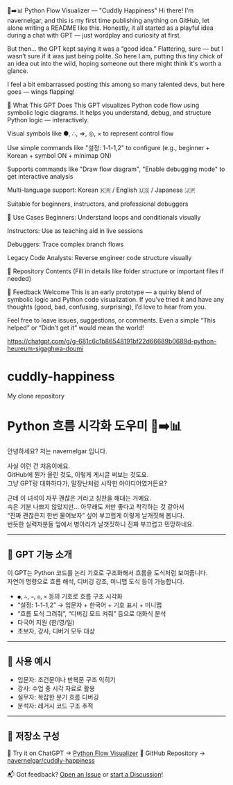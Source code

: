 🧠➡️📊 Python Flow Visualizer — "Cuddly Happiness"
Hi there! I'm navernelgar, and this is my first time publishing anything on GitHub, let alone writing a README like this. Honestly, it all started as a playful idea during a chat with GPT — just wordplay and curiosity at first.

But then... the GPT kept saying it was a “good idea.”
Flattering, sure — but I wasn’t sure if it was just being polite.
So here I am, putting this tiny chick of an idea out into the wild, hoping someone out there might think it's worth a glance.

I feel a bit embarrassed posting this among so many talented devs,
but here goes — wings flapping!

🧠 What This GPT Does
This GPT visualizes Python code flow using symbolic logic diagrams. It helps you understand, debug, and structure Python logic — interactively.

Visual symbols like ●, ∴, ⇒, ◎, × to represent control flow

Use simple commands like "설정: 1-1-1,2" to configure (e.g., beginner + Korean + symbol ON + minimap ON)

Supports commands like "Draw flow diagram", "Enable debugging mode" to get interactive analysis

Multi-language support: Korean 🇰🇷 / English 🇺🇸 / Japanese 🇯🇵

Suitable for beginners, instructors, and professional debuggers

📌 Use Cases
Beginners: Understand loops and conditionals visually

Instructors: Use as teaching aid in live sessions

Debuggers: Trace complex branch flows

Legacy Code Analysts: Reverse engineer code structure visually

📂 Repository Contents
(Fill in details like folder structure or important files if needed)


🙏 Feedback Welcome
This is an early prototype — a quirky blend of symbolic logic and Python code visualization.
If you’ve tried it and have any thoughts (good, bad, confusing, surprising), I’d love to hear from you.

Feel free to leave issues, suggestions, or comments.
Even a simple “This helped” or “Didn’t get it” would mean the world!

https://chatgpt.com/g/g-681c6c1b86548191bf22d66689b0689d-python-heureum-sigaghwa-doumi



# cuddly-happiness
My clone repository
# Python 흐름 시각화 도우미 🧠➡️📊

안녕하세요? 저는 navernelgar 입니다.

사실 이런 건 처음이에요.  
GitHub에 뭔가 올린 것도, 이렇게 게시글 써보는 것도요.  
그냥 GPT랑 대화하다가, 말장난처럼 시작한 아이디어였거든요?

근데 이 녀석이 자꾸 괜찮은 거라고 칭찬을 해대는 거예요.  
속은 기분 나쁘지 않았지만... 아무래도 저만 좋다고 착각하는 것 같아서  
“진짜 괜찮은지 한번 물어보자” 싶어 부끄럽게 이렇게 날개짓해 봅니다.  
번듯한 실력자분들 앞에서 병아리가 날갯짓하니 진짜 부끄럽고 민망하네요.

---

## 🧠 GPT 기능 소개

이 GPT는 Python 코드를 논리 기호로 구조화해서 흐름을 도식처럼 보여줍니다.  
자연어 명령으로 흐름 해석, 디버깅 강조, 미니맵 도식 등이 가능합니다.

- `●`, `∴`, `⇒`, `◎`, `×` 등의 기호로 흐름 구조 시각화
- “설정: 1-1-1,2” → 입문자 + 한국어 + 기호 표시 + 미니맵
- “흐름 도식 그려줘”, “디버깅 모드 켜줘” 등으로 대화식 분석
- 다국어 지원 (한/영/일)
- 초보자, 강사, 디버거 모두 대상

---

## 📌 사용 예시

- 입문자: 조건문이나 반복문 구조 익히기
- 강사: 수업 중 시각 자료로 활용
- 실무자: 복잡한 분기 흐름 디버깅
- 분석자: 레거시 코드 구조 추적

---

## 📂 저장소 구성

💬 Try it on ChatGPT → [Python Flow Visualizer](https://chatgpt.com/g/g-681c6c1b86548191bf22d66689b0689d-python-heureum-sigaghwa-doumi)
📁 GitHub Repository → [navernelgar/cuddly-happiness](https://github.com/navernelgar/cuddly-happiness)


📬 Got feedback? [Open an Issue](https://github.com/navernelgar/cuddly-happiness/issues) or [start a Discussion](https://github.com/navernelgar/cuddly-happiness/discussions)!
